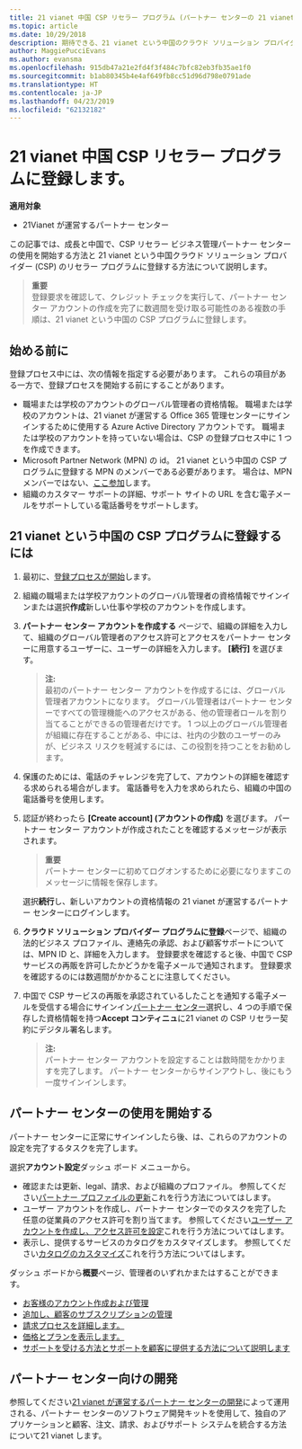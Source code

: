 ```yaml
---
title: 21 vianet 中国 CSP リセラー プログラム (パートナー センターの 21 vianet が運営) に登録します。
ms.topic: article
ms.date: 10/29/2018
description: 期待できる、21 vianet という中国のクラウド ソリューション プロバイダー プログラムに登録するとします。
author: MaggiePucciEvans
ms.author: evansma
ms.openlocfilehash: 915db47a21e2fd4f3f484c7bfc82eb3fb35ae1f0
ms.sourcegitcommit: b1ab80345b4e4af649fb8cc51d96d798e0791ade
ms.translationtype: HT
ms.contentlocale: ja-JP
ms.lasthandoff: 04/23/2019
ms.locfileid: "62132182"
---
```

# <a name="enroll-in-the-21vianet-china-csp-reseller-program"></a>21 vianet 中国 CSP リセラー プログラムに登録します。

**適用対象**

-   21Vianet が運営するパートナー センター

この記事では、成長と中国で、CSP リセラー ビジネス管理パートナー センターの使用を開始する方法と 21 vianet という中国クラウド ソリューション プロバイダー (CSP) のリセラー プログラムに登録する方法について説明します。

>**重要**<br>登録要求を確認して、クレジット チェックを実行して、パートナー センター アカウントの作成を完了に数週間を受け取る可能性のある複数の手順は、21 vianet という中国の CSP プログラムに登録します。

## <a name="before-you-begin"></a>始める前に

登録プロセス中には、次の情報を指定する必要があります。 これらの項目がある一方で、登録プロセスを開始する前にすることがあります。 

-  職場または学校のアカウントのグローバル管理者の資格情報。 職場または学校のアカウントは、21 vianet が運営する Office 365 管理センターにサインインするために使用する Azure Active Directory アカウントです。 職場または学校のアカウントを持っていない場合は、CSP の登録プロセス中に 1 つを作成できます。    
-  Microsoft Partner Network (MPN) の id。 21 vianet という中国の CSP プログラムに登録する MPN のメンバーである必要があります。 場合は、MPN メンバーではない、[ここ参加](https://partners.microsoft.com/PartnerProgram/simplifiedenrollment.aspx)します。 
-  組織のカスタマー サポートの詳細、サポート サイトの URL を含む電子メールをサポートしている電話番号をサポートします。


## <a name="to-enroll-in-the-21vianet-china-csp-program"></a>21 vianet という中国の CSP プログラムに登録するには 

1. 最初に、[登録プロセスが開始](https://partner.partnercenter.microsoftonline.cn/register/resellercnjoinnow)します。

2. 組織の職場または学校アカウントのグローバル管理者の資格情報でサインインまたは選択**作成**新しい仕事や学校のアカウントを作成します。

3. **パートナー センター アカウントを作成する** ページで、組織の詳細を入力して、組織のグローバル管理者のアクセス許可とアクセスをパートナー センターに用意するユーザーに、ユーザーの詳細を入力します。 **[続行]** を選びます。

    >**注:**<br>最初のパートナー センター アカウントを作成するには、グローバル管理者アカウントになります。 グローバル管理者はパートナー センターですべての管理機能へのアクセスがある、他の管理者ロールを割り当てることができるの管理者だけです。 1 つ以上のグローバル管理者が組織に存在することがある、中には、社内の少数のユーザーのみが、ビジネス リスクを軽減するには、この役割を持つことをお勧めします。
    
4. 保護のためには、電話のチャレンジを完了して、アカウントの詳細を確認する求められる場合がします。 電話番号を入力を求められたら、組織の中国の電話番号を使用します。 

4. 認証が終わったら **[Create account] (アカウントの作成)** を選びます。 パートナー センター アカウントが作成されたことを確認するメッセージが表示されます。
 
    >**重要**<br>パートナー センターに初めてログオンするために必要になりますこのメッセージに情報を保存します。   
    
    選択**続行**し、新しいアカウントの資格情報の 21 vianet が運営するパートナー センターにログインします。 
    
5. **クラウド ソリューション プロバイダー プログラムに登録**ページで、組織の法的ビジネス プロファイル、連絡先の承認、および顧客サポートについては、MPN ID と、詳細を入力します。 登録要求を確認すると後、中国で CSP サービスの再販を許可したかどうかを電子メールで通知されます。 登録要求を確認するのには数週間がかかることに注意してください。

6. 中国で CSP サービスの再販を承認されているしたことを通知する電子メールを受信する場合にサインイン[パートナー センター](https://partner.partnercenter.microsoftonline.cn/pcv/dashboard/overview)選択し、4 つの手順で保存した資格情報を持つ**Accept コンティニュ**に21 vianet の CSP リセラー契約にデジタル署名します。
 
    >**注:**<br>パートナー センター アカウントを設定することは数時間をかかりますを完了します。 パートナー センターからサインアウトし、後にもう一度サインインします。

## <a name="get-started-with-partner-center"></a>パートナー センターの使用を開始する

パートナー センターに正常にサインインしたら後、は、これらのアカウントの設定を完了するタスクを完了します。 

選択**アカウント設定**ダッシュ ボード メニューから。

-  確認または更新、legal、請求、および組織のプロファイル。 参照してください[パートナー プロファイルの更新](https://msdn.microsoft.com/partner-china/update-your-partner-profile)これを行う方法についてはします。
-  ユーザー アカウントを作成し、パートナー センターでのタスクを完了した任意の従業員のアクセス許可を割り当てます。 参照してください[ユーザー アカウントを作成し、アクセス許可を設定](https://msdn.microsoft.com/partner-china/create-user-accounts-and-set-permissions)これを行う方法についてはします。
-  表示し、提供するサービスのカタログをカスタマイズします。 参照してください[カタログのカスタマイズ](https://msdn.microsoft.com/partner-china/customize-the-catalog)これを行う方法についてはします。

ダッシュ ボードから**概要**ページ、管理者のいずれかまたはすることができます。

-  [お客様のアカウント作成および管理](customer-accounts.md)
-  [追加し、顧客のサブスクリプションの管理](customer-subscriptions.md)
-  [請求プロセスを詳細します。](billing.md)
-  [価格とプランを表示します。](see-offers-and-pricing.md)
-  [サポートを受ける方法とサポートを顧客に提供する方法について説明します](customer-support.md)

## <a name="develop-for-partner-center"></a>パートナー センター向けの開発

参照してください[21 vianet が運営するパートナー センターの開発](https://msdn.microsoft.com/partner-china/develop-for-partner-center)によって運用される、パートナー センターのソフトウェア開発キットを使用して、独自のアプリケーションと顧客、注文、請求、およびサポート システムを統合する方法について21 vianet します。 







